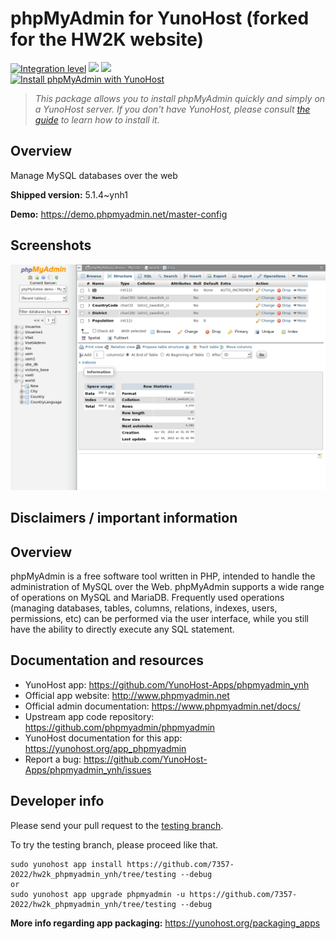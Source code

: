 <!--
N.B.: This README was automatically generated by https://github.com/YunoHost/apps/tree/master/tools/README-generator
It shall NOT be edited by hand.
-->

# phpMyAdmin for YunoHost (forked for the HW2K website)

[![Integration level](https://dash.yunohost.org/integration/phpmyadmin.svg)](https://dash.yunohost.org/appci/app/phpmyadmin) ![](https://ci-apps.yunohost.org/ci/badges/phpmyadmin.status.svg) ![](https://ci-apps.yunohost.org/ci/badges/phpmyadmin.maintain.svg)  
[![Install phpMyAdmin with YunoHost](https://install-app.yunohost.org/install-with-yunohost.svg)](https://install-app.yunohost.org/?app=phpmyadmin)

> *This package allows you to install phpMyAdmin quickly and simply on a YunoHost server.
If you don't have YunoHost, please consult [the guide](https://yunohost.org/#/install) to learn how to install it.*

## Overview

Manage MySQL databases over the web

**Shipped version:** 5.1.4~ynh1

**Demo:** https://demo.phpmyadmin.net/master-config

## Screenshots

![](./doc/screenshots/screenshot.png)

## Disclaimers / important information

## Overview

phpMyAdmin is a free software tool written in PHP, intended to handle the administration of MySQL over the Web. phpMyAdmin supports a wide range of operations on MySQL and MariaDB. Frequently used operations (managing databases, tables, columns, relations, indexes, users, permissions, etc) can be performed via the user interface, while you still have the ability to directly execute any SQL statement.

## Documentation and resources

* YunoHost app: <https://github.com/YunoHost-Apps/phpmyadmin_ynh>
* Official app website: http://www.phpmyadmin.net
* Official admin documentation: https://www.phpmyadmin.net/docs/
* Upstream app code repository: https://github.com/phpmyadmin/phpmyadmin
* YunoHost documentation for this app: https://yunohost.org/app_phpmyadmin
* Report a bug: https://github.com/YunoHost-Apps/phpmyadmin_ynh/issues

## Developer info

Please send your pull request to the [testing branch](https://github.com/7357-2022/hw2k_phpmyadmin_ynh/tree/testing).

To try the testing branch, please proceed like that.
```
sudo yunohost app install https://github.com/7357-2022/hw2k_phpmyadmin_ynh/tree/testing --debug
or
sudo yunohost app upgrade phpmyadmin -u https://github.com/7357-2022/hw2k_phpmyadmin_ynh/tree/testing --debug
```

**More info regarding app packaging:** https://yunohost.org/packaging_apps
